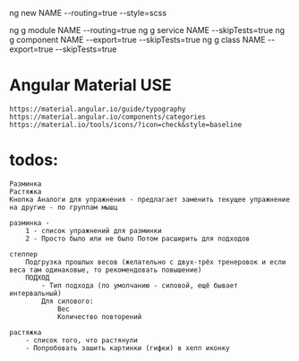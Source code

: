 ng new NAME --routing=true --style=scss

ng g module NAME --routing=true
ng g service NAME --skipTests=true
ng g component NAME --export=true --skipTests=true
ng g class NAME --export=true --skipTests=true


# Angular Material USE
	https://material.angular.io/guide/typography
	https://material.angular.io/components/categories
	https://material.io/tools/icons/?icon=check&style=baseline



# todos:
	Разминка
	Растяжка
	Кнопка Аналоги для упражнения - предлагает заменить текущее упражнение на другие - по группам мышц

	разминка -
		1 - список упражнений для разминки
		2 - Просто было или не было Потом расширить для подходов

	степпер
		Подгрузка прошлых весов (желательно с двух-трёх тренеровок и если веса там одинаковые, то рекомендовать повышение)
		ПОДХОД
			- Тип подхода (по умолчанию - силовой, ещё бывает интервальный)
			Для силового:
				Вес
				Количество повторений

	растяжка
		- список того, что растянули
		- Попробовать зашить картинки (гифки) в хелп иконку
